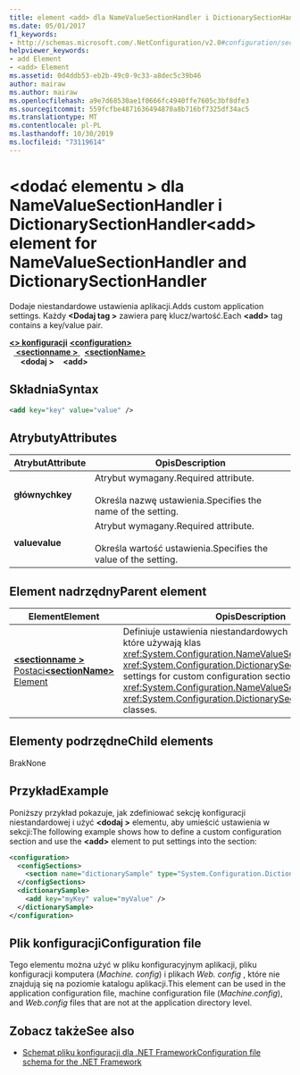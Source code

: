 ```yaml
---
title: element <add> dla NameValueSectionHandler i DictionarySectionHandler
ms.date: 05/01/2017
f1_keywords:
- http://schemas.microsoft.com/.NetConfiguration/v2.0#configuration/sectionName/add
helpviewer_keywords:
- add Element
- <add> Element
ms.assetid: 0d4ddb53-eb2b-49c0-9c33-a8dec5c39b46
author: mairaw
ms.author: mairaw
ms.openlocfilehash: a9e7d68530ae1f0666fc4940ffe7605c3bf8dfe3
ms.sourcegitcommit: 559fcfbe4871636494870a8b716bf7325df34ac5
ms.translationtype: MT
ms.contentlocale: pl-PL
ms.lasthandoff: 10/30/2019
ms.locfileid: "73119614"
---
```

# <a name="add-element-for-namevaluesectionhandler-and-dictionarysectionhandler"></a><span data-ttu-id="aa186-102">\<dodać elementu > dla NameValueSectionHandler i DictionarySectionHandler</span><span class="sxs-lookup"><span data-stu-id="aa186-102">\<add> element for NameValueSectionHandler and DictionarySectionHandler</span></span>

<span data-ttu-id="aa186-103">Dodaje niestandardowe ustawienia aplikacji.</span><span class="sxs-lookup"><span data-stu-id="aa186-103">Adds custom application settings.</span></span> <span data-ttu-id="aa186-104">Każdy **\<Dodaj tag >** zawiera parę klucz/wartość.</span><span class="sxs-lookup"><span data-stu-id="aa186-104">Each **\<add>** tag contains a key/value pair.</span></span>

<span data-ttu-id="aa186-105">[ **\<> konfiguracji**](configuration-element.md) </span><span class="sxs-lookup"><span data-stu-id="aa186-105">[**\<configuration>**](configuration-element.md) </span></span>  
<span data-ttu-id="aa186-106">&nbsp;&nbsp;[ **\<sectionname >** ](custom-element-2.md) </span><span class="sxs-lookup"><span data-stu-id="aa186-106">&nbsp;&nbsp;[**\<sectionName>**](custom-element-2.md) </span></span>  
<span data-ttu-id="aa186-107">&nbsp;&nbsp;&nbsp;&nbsp; **\<dodaj >**</span><span class="sxs-lookup"><span data-stu-id="aa186-107">&nbsp;&nbsp;&nbsp;&nbsp;**\<add>**</span></span>

## <a name="syntax"></a><span data-ttu-id="aa186-108">Składnia</span><span class="sxs-lookup"><span data-stu-id="aa186-108">Syntax</span></span>

```xml
<add key="key" value="value" />
```

## <a name="attributes"></a><span data-ttu-id="aa186-109">Atrybuty</span><span class="sxs-lookup"><span data-stu-id="aa186-109">Attributes</span></span>

| <span data-ttu-id="aa186-110">Atrybut</span><span class="sxs-lookup"><span data-stu-id="aa186-110">Attribute</span></span> | <span data-ttu-id="aa186-111">Opis</span><span class="sxs-lookup"><span data-stu-id="aa186-111">Description</span></span> |
| --------- | ----------- |
| <span data-ttu-id="aa186-112">**głównych**</span><span class="sxs-lookup"><span data-stu-id="aa186-112">**key**</span></span>   | <span data-ttu-id="aa186-113">Atrybut wymagany.</span><span class="sxs-lookup"><span data-stu-id="aa186-113">Required attribute.</span></span><br><br><span data-ttu-id="aa186-114">Określa nazwę ustawienia.</span><span class="sxs-lookup"><span data-stu-id="aa186-114">Specifies the name of the setting.</span></span> |
| <span data-ttu-id="aa186-115">**value**</span><span class="sxs-lookup"><span data-stu-id="aa186-115">**value**</span></span> | <span data-ttu-id="aa186-116">Atrybut wymagany.</span><span class="sxs-lookup"><span data-stu-id="aa186-116">Required attribute.</span></span><br><br><span data-ttu-id="aa186-117">Określa wartość ustawienia.</span><span class="sxs-lookup"><span data-stu-id="aa186-117">Specifies the value of the setting.</span></span> |

## <a name="parent-element"></a><span data-ttu-id="aa186-118">Element nadrzędny</span><span class="sxs-lookup"><span data-stu-id="aa186-118">Parent element</span></span>

| <span data-ttu-id="aa186-119">Element</span><span class="sxs-lookup"><span data-stu-id="aa186-119">Element</span></span> | <span data-ttu-id="aa186-120">Opis</span><span class="sxs-lookup"><span data-stu-id="aa186-120">Description</span></span> |
| ------- | ------------|
| [<span data-ttu-id="aa186-121"> **\<sectionname >** Postaci</span><span class="sxs-lookup"><span data-stu-id="aa186-121">**\<sectionName>** Element</span></span>](custom-element-2.md) | <span data-ttu-id="aa186-122">Definiuje ustawienia niestandardowych sekcji konfiguracji, które używają klas <xref:System.Configuration.NameValueSectionHandler> i <xref:System.Configuration.DictionarySectionHandler>.</span><span class="sxs-lookup"><span data-stu-id="aa186-122">Defines settings for custom configuration sections that use the <xref:System.Configuration.NameValueSectionHandler> and <xref:System.Configuration.DictionarySectionHandler> classes.</span></span> |

## <a name="child-elements"></a><span data-ttu-id="aa186-123">Elementy podrzędne</span><span class="sxs-lookup"><span data-stu-id="aa186-123">Child elements</span></span>

<span data-ttu-id="aa186-124">Brak</span><span class="sxs-lookup"><span data-stu-id="aa186-124">None</span></span>

## <a name="example"></a><span data-ttu-id="aa186-125">Przykład</span><span class="sxs-lookup"><span data-stu-id="aa186-125">Example</span></span>

<span data-ttu-id="aa186-126">Poniższy przykład pokazuje, jak zdefiniować sekcję konfiguracji niestandardowej i użyć **\<dodaj >** elementu, aby umieścić ustawienia w sekcji:</span><span class="sxs-lookup"><span data-stu-id="aa186-126">The following example shows how to define a custom configuration section and use the **\<add>** element to put settings into the section:</span></span>

```xml
<configuration>
  <configSections>
    <section name="dictionarySample" type="System.Configuration.DictionarySectionHandler,System" />
  </configSections>
  <dictionarySample>
    <add key="myKey" value="myValue" />
  </dictionarySample>
</configuration>
```

## <a name="configuration-file"></a><span data-ttu-id="aa186-127">Plik konfiguracji</span><span class="sxs-lookup"><span data-stu-id="aa186-127">Configuration file</span></span>

<span data-ttu-id="aa186-128">Tego elementu można użyć w pliku konfiguracyjnym aplikacji, pliku konfiguracji komputera (*Machine. config*) i plikach *Web. config* , które nie znajdują się na poziomie katalogu aplikacji.</span><span class="sxs-lookup"><span data-stu-id="aa186-128">This element can be used in the application configuration file, machine configuration file (*Machine.config*), and *Web.config* files that are not at the application directory level.</span></span>

## <a name="see-also"></a><span data-ttu-id="aa186-129">Zobacz także</span><span class="sxs-lookup"><span data-stu-id="aa186-129">See also</span></span>

- [<span data-ttu-id="aa186-130">Schemat pliku konfiguracji dla .NET Framework</span><span class="sxs-lookup"><span data-stu-id="aa186-130">Configuration file schema for the .NET Framework</span></span>](index.md)
